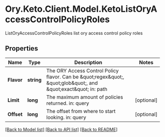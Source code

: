 # Ory.Keto.Client.Model.KetoListOryAccessControlPolicyRoles
ListOryAccessControlPolicyRoles list ory access control policy roles
## Properties

Name | Type | Description | Notes
------------ | ------------- | ------------- | -------------
**Flavor** | **string** | The ORY Access Control Policy flavor. Can be \&quot;regex\&quot;, \&quot;glob\&quot;, and \&quot;exact\&quot;  in: path | 
**Limit** | **long** | The maximum amount of policies returned.  in: query | [optional] 
**Offset** | **long** | The offset from where to start looking.  in: query | [optional] 

[[Back to Model list]](../README.md#documentation-for-models) [[Back to API list]](../README.md#documentation-for-api-endpoints) [[Back to README]](../README.md)

